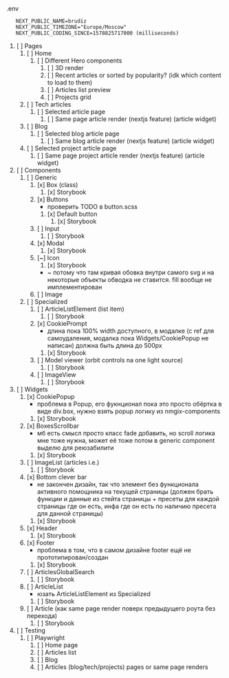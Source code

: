 .env

```
   NEXT_PUBLIC_NAME=brudiz
   NEXT_PUBLIC_TIMEZONE="Europe/Moscow"
   NEXT_PUBLIC_CODING_SINCE=1578825717000 (milliseconds)
```

1. [ ] Pages
   1. [ ] Home
      1. [ ] Different Hero components
         1. [ ] 3D render
         2. [ ] Recent articles or sorted by popularity? (idk which content to load to them)
         3. [ ] Articles list preview
         4. [ ] Projects grid
   2. [ ] Tech articles
      1. [ ] Selected article page
         1. [ ] Same page article render (nextjs feature) (article widget)
   3. [ ] Blog
      1. [ ] Selected blog article page
         1. [ ] Same blog article render (nextjs feature) (article widget)
   4. [ ] Selected project article page
      1. [ ] Same page project article render (nextjs feature) (article widget)
2. [ ] Components
   1. [ ] Generic
      1. [x] Box (class)
         1. [x] Storybook
      2. [x] Buttons
         - проверить TODO в button.scss
         1. [x] Default button
            1. [x] Storybook
      3. [ ] Input
         1. [ ] Storybook
         <!-- 4. [ ] Popup
         - под вопросом
         2. [ ] Storybook -->
      4. [x] Modal
         1. [x] Storybook
      5. [~] Icon
         1. [x] Storybook
         - ~ потому что там кривая обовка внутри самого svg и на некоторые объекты обводка не ставится. fill вообще не имплементирован
      6. [ ] Image
   2. [ ] Specialized
      1. [ ] ArticleListElement (list item)
         1. [ ] Storybook
      2. [x] CookiePrompt
         - длина пока 100% width доступного, в модалке (с ref для самоудаления, модалка пока Widgets/CookiePopup не написан) должна быть длина до 500px
         1. [x] Storybook
      3. [ ] Model viewer (orbit controls na one light source)
         1. [ ] Storybook
      4. [ ] ImageView
         1. [ ] Storybook
3. [ ] Widgets
   1. [x] CookiePopup
      - проблема в Popup, его фукнционал пока это просто обёртка в виде div.box, нужно взять popup логику из nmgix-components
      1. [x] Storybook
   2. [x] BoxesScrollbar
      - мб есть смысл просто класс fade добавить, но scroll логика мне тоже нужна, может её тоже потом в generic component выделю для реюзабилити
      1. [x] Storybook
   3. [ ] ImageList (articles i.e.)
      1. [ ] Storybook
   4. [x] Bottom clever bar
      - не закончен дизайн, так что элемент без функционала активного помощника на текущей страницы (должен брать функции и данные из стейта страницы + пресеты для каждой страницы где он есть, инфа где он есть по наличию пресета для данной страницы)
      1. [x] Storybook
   5. [x] Header
      1. [x] Storybook
   6. [x] Footer
      - проблема в том, что в самом дизайне footer ещё не прототипирован/создан
      1. [x] Storybook
   7. [ ] ArticlesGlobalSearch
      1. [ ] Storybook
   8. [ ] ArticleList
      - юзать ArticleListElement из Specialized
      1. [ ] Storybook
   9. [ ] Article (как same page render поверх предыдущего роута без перехода)
      1. [ ] Storybook
4. [ ] Testing
   1. [ ] Playwright
      1. [ ] Home page
      2. [ ] Articles list
      3. [ ] Blog
      4. [ ] Articles (blog/tech/projects) pages or same page renders
